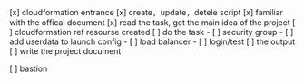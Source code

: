 [x] cloudformation entrance
[x] create，update，detele script
[x] familiar with the offical document
[x] read the task, get the main idea of the project
[ ] cloudformation ref resourse created
[ ] do the task
	- [ ] security group
	- [ ] add userdata to launch config
	- [ ] load balancer
	- [ ] login/test
[ ] the output
[ ] write the project document


[ ] bastion